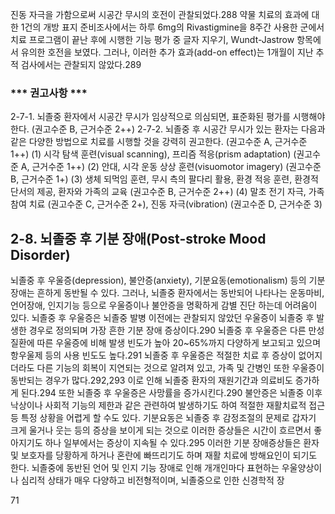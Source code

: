 진동 자극을 가함으로써 시공간 무시의 호전이 관찰되었다.288
약물 치료의 효과에 대한 1건의 개방 표지 준비조사에서는 하루 6mg의 Rivastigmine을 8주간 사용한 군에서 치료 프로그램이 끝난 후에 시행한 기능 평가 중 글자 지우기, Wundt-Jastrow 항목에서 유의한 호전을 보였다. 그러나, 이러한 추가 효과(add-on effect)는 1개월이 지난 추적 검사에서는 관찰되지 않았다.289

### *** 권고사항 ***

2-7-1. 뇌졸중 환자에서 시공간 무시가 임상적으로 의심되면, 표준화된 평가를 시행해야 한다. (권고수준 B, 근거수준 2++)
2-7-2. 뇌졸중 후 시공간 무시가 있는 환자는 다음과 같은 다양한 방법으로 치료를 시행할 것을 강력히 권고한다. (권고수준 A, 근거수준 1++)
    (1) 시각 탐색 훈련(visual scanning), 프리즘 적응(prism adaptation) (권고수준 A, 근거수준 1++)
    (2) 안대, 시각 운동 상상 훈련(visuomotor imagery) (권고수준 B, 근거수준 1+)
    (3) 생체 되먹임 훈련, 무시 측의 팔다리 활용, 환경 적응 훈련, 환경적 단서의 제공, 환자와 가족의 교육 (권고수준 B, 근거수준 2++)
    (4) 말초 전기 자극, 가족 참여 치료 (권고수준 C, 근거수준 2+), 진동 자극(vibration) (권고수준 D, 근거수준 3)

## 2-8. 뇌졸중 후 기분 장애(Post-stroke Mood Disorder)

뇌졸중 후 우울증(depression), 불안증(anxiety), 기분요동(emotionalism) 등의 기분장애는 흔하게 동반될 수 있다. 그러나, 뇌졸중 환자에서는 동반되어 나타나는 운동마비, 언어장애, 인지기능 등으로 우울증이나 불안증을 명확하게 감별 진단 하는데 어려움이 있다.
뇌졸중 후 우울증은 뇌졸중 발병 이전에는 관찰되지 않았던 우울증이 뇌졸중 후 발생한 경우로 정의되며 가장 흔한 기분 장애 증상이다.290 뇌졸중 후 우울증은 다른 만성 질환에 따른 우울증에 비해 발생 빈도가 높아 20~65%까지 다양하게 보고되고 있으며 항우울제 등의 사용 빈도도 높다.291 뇌졸중 후 우울증은 적절한 치료 후 증상이 없어지더라도 다른 기능의 회복이 지연되는 것으로 알려져 있고, 가족 및 간병인 또한 우울증이 동반되는 경우가 많다.292,293 이로 인해 뇌졸중 환자의 재원기간과 의료비도 증가하게 된다.294 또한 뇌졸중 후 우울증은 사망률을 증가시킨다.290 불안증은 뇌졸중 이후 낙상이나 사회적 기능의 제한과 같은 관련하여 발생하기도 하여 적절한 재활치료적 접근 등 특정 상황을 어렵게 할 수도 있다. 기분요동은 뇌졸중 후 감정조절의 문제로 갑자기 크게 울거나 웃는 등의 증상을 보이게 되는 것으로 이러한 증상들은 시간이 흐르면서 좋아지기도 하나 일부에서는 증상이 지속될 수 있다.295
이러한 기분 장애증상들은 환자 및 보호자를 당황하게 하거나 혼란에 빠뜨리기도 하며 재활 치료에 방해요인이 되기도 한다. 뇌졸중에 동반된 언어 및 인지 기능 장애로 인해 개개인마다 표현하는 우울양상이나 심리적 상태가 매우 다양하고 비전형적이며, 뇌졸중으로 인한 신경학적 장

<PAGE>71